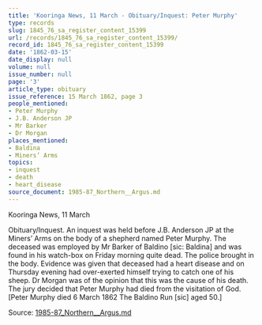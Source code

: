 ```yaml
---
title: 'Kooringa News, 11 March - Obituary/Inquest: Peter Murphy'
type: records
slug: 1845_76_sa_register_content_15399
url: /records/1845_76_sa_register_content_15399/
record_id: 1845_76_sa_register_content_15399
date: '1862-03-15'
date_display: null
volume: null
issue_number: null
page: '3'
article_type: obituary
issue_reference: 15 March 1862, page 3
people_mentioned:
- Peter Murphy
- J.B. Anderson JP
- Mr Barker
- Dr Morgan
places_mentioned:
- Baldina
- Miners’ Arms
topics:
- inquest
- death
- heart_disease
source_document: 1985-87_Northern__Argus.md
---
```


Kooringa News, 11 March

Obituary/Inquest.  An inquest was held before J.B. Anderson JP at the Miners’ Arms on the body of a shepherd named Peter Murphy.  The deceased was employed by Mr Barker of Baldino [sic: Baldina] and was found in his watch-box on Friday morning quite dead.  The police brought in the body.  Evidence was given that deceased had a heart disease and on Thursday evening had over-exerted himself trying to catch one of his sheep.  Dr Morgan was of the opinion that this was the cause of his death.  The jury decided that Peter Murphy had died from the visitation of God.  [Peter Murphy died 6 March 1862 The Baldino Run [sic] aged 50.]

Source: [1985-87_Northern__Argus.md](/downloads/markdown/1985-87_Northern__Argus.md)

